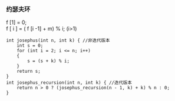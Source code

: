 ### 约瑟夫环  
f [1] = 0;   
f [ i ] = ( f [i -1] + m) % i; (i>1)   


```
int josephus(int n, int k) { //非迭代版本
    int s = 0;
    for (int i = 2; i <= n; i++)
    {
        s = (s + k) % i;
    }
    return s;
}
int josephus_recursion(int n, int k) { //迭代版本
    return n > 0 ? (josephus_recursion(n - 1, k) + k) % n : 0;
}

```
